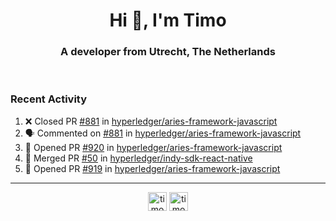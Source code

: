 <h1 align="center">Hi 👋, I'm Timo</h1>
<h3 align="center">A developer from Utrecht, The Netherlands</h3>
<br/>
<!-- https://github.com/rahuldkjain/github-profile-readme-generator --!>

<!--  <p align="left"><img src="https://github-readme-stats.vercel.app/api?username=timoglastra&show_icons=true&count_private=true&" alt="timoglastra" /></p> --!>

<!--
Github language stats
<p align="left"><img src="https://github-readme-stats.vercel.app/api/top-langs/?username=timoglastra&layout=compact" alt="timoglastra" /><p>
-->

<!-- Codestats language stats -->
<!-- <p align="left"><img src="https://codestats-readme.vercel.app/api/top-langs/?username=timoglastra&layout=compact&language_count=12" alt="timoglastra" /><p>    --!>
  
<h3>Recent Activity</h3>

<!--START_SECTION:activity-->
1. ❌ Closed PR [#881](https://github.com/hyperledger/aries-framework-javascript/pull/881) in [hyperledger/aries-framework-javascript](https://github.com/hyperledger/aries-framework-javascript)
2. 🗣 Commented on [#881](https://github.com/hyperledger/aries-framework-javascript/issues/881) in [hyperledger/aries-framework-javascript](https://github.com/hyperledger/aries-framework-javascript)
3. 💪 Opened PR [#920](https://github.com/hyperledger/aries-framework-javascript/pull/920) in [hyperledger/aries-framework-javascript](https://github.com/hyperledger/aries-framework-javascript)
4. 🎉 Merged PR [#50](https://github.com/hyperledger/indy-sdk-react-native/pull/50) in [hyperledger/indy-sdk-react-native](https://github.com/hyperledger/indy-sdk-react-native)
5. 💪 Opened PR [#919](https://github.com/hyperledger/aries-framework-javascript/pull/919) in [hyperledger/aries-framework-javascript](https://github.com/hyperledger/aries-framework-javascript)
<!--END_SECTION:activity-->

---

<p align="center">
<a href="https://twitter.com/timoglastra" target="blank"><img align="center" src="https://cdn.jsdelivr.net/npm/simple-icons@3.0.1/icons/twitter.svg" alt="timoglastra" height="30" width="30" /></a>
<a href="https://linkedin.com/in/timoglastra" target="blank"><img align="center" src="https://cdn.jsdelivr.net/npm/simple-icons@3.0.1/icons/linkedin.svg" alt="timoglastra" height="30" width="30" /></a>
</p>



